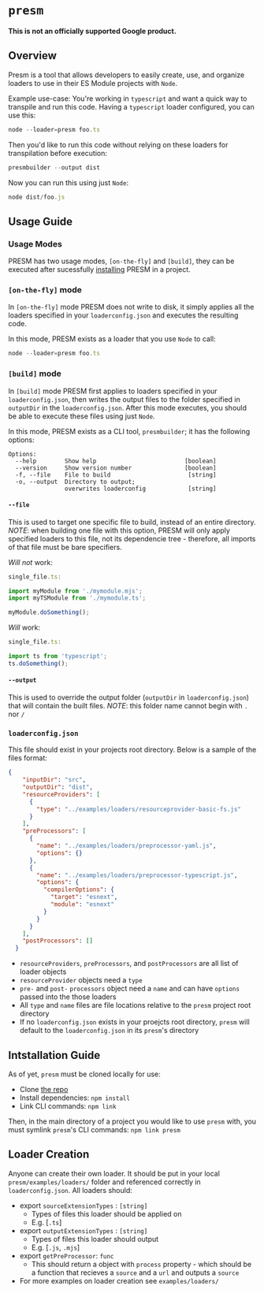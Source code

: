 # `presm`

**This is not an officially supported Google product.**

## Overview

Presm is a tool that allows developers to easily create, use, and organize loaders to use in their ES Module projects with `Node`.

Example use-case:
You're working in `typescript` and want a quick way to transpile and run this code.  Having a `typescript` loader configured, you can use this:
```js
node --loader=presm foo.ts
```
Then you'd like to run this code without relying on these loaders for transpilation before execution:
```js
presmbuilder --output dist
```
Now you can run this using just `Node`:
```js
node dist/foo.js
```

## Usage Guide

### Usage Modes

PRESM has two usage modes, `[on-the-fly]` and `[build]`, they can be executed after sucessfully [installing](#Intstallation) PRESM in a project. 

### `[on-the-fly]` mode

In `[on-the-fly]` mode PRESM does not write to disk, it simply applies all the loaders specified in your `loaderconfig.json` and executes the resulting code.  

In this mode, PRESM exists as a loader that you use `Node` to call:

```js
node --loader=presm foo.ts
```

### `[build]` mode

In `[build]` mode PRESM first applies to loaders specified in your `loaderconfig.json`, then writes the output files to the folder specified in `outputDir` in the `loaderconfig.json`. After this mode executes, you should be able to execute these files using just `Node`.

In this mode, PRESM exists as a CLI tool, `presmbuilder`; it has the following options:
```shell
Options:
  --help        Show help                         [boolean]
  --version     Show version number               [boolean]
  -f, --file    File to build                      [string]
  -o, --output  Directory to output; 
                overwrites loaderconfig            [string]
```
#### `--file`
This is used to target one specific file to build, instead of an entire directory.  *NOTE*:  when building one file with this option, PRESM will only apply specified loaders to this file, not its dependencie tree - therefore, all imports of that file must be bare specifiers.

*Will not* work:
```js
single_file.ts:

import myModule from './mymodule.mjs';
import myTSModule from './mymodule.ts';

myModule.doSomething();
```
*Will* work:
```js
single_file.ts:

import ts from 'typescript';
ts.doSomething();
```

#### `--output`
This is used to override the output folder (`outputDir` in `loaderconfig.json`) that will contain the built files.  *NOTE*: this folder name cannot begin with `.` nor `/`

### `loaderconfig.json`

This file should exist in your projects root directory.  Below is a sample of the files format:
```json
{
    "inputDir": "src",
    "outputDir": "dist",
    "resourceProviders": [
      {
        "type": "../examples/loaders/resourceprovider-basic-fs.js"
      }
    ],
    "preProcessors": [
      {
        "name": "../examples/loaders/preprocessor-yaml.js",
        "options": {}
      },
      {
        "name": "../examples/loaders/preprocessor-typescript.js",
        "options": {
          "compilerOptions": {
            "target": "esnext",
            "module": "esnext"
          }
        }
      }
    ],
    "postProcessors": []
  }
```
- `resourceProviders`, `preProcessors`, and `postProcessors` are all list of loader objects
- `resourceProvider` objects need a `type`
- `pre-` and `post-` `processors` object need a `name` and can have `options` passed into the those loaders
- All `type` and `name` files are file locations relative to the `presm` project root directory
- If no `loaderconfig.json` exists in your proejcts root directory, `presm` will default to the `loaderconfig.json` in its `presm`'s directory

## Intstallation Guide

As of yet, `presm` must be cloned locally for use:

- Clone [the repo](https://github.com/googleinterns/presm/)
- Install dependencies: `npm install`
- Link CLI commands: `npm link`

Then, in the main directory of a project you would like to use `presm` with, you must symlink `presm`'s CLI commands:
`npm link presm`

## Loader Creation

Anyone can create their own loader.  It should be put in your local `presm/examples/loaders/` folder and referenced correctly in `loaderconfig.json`.  All loaders should:
- export `sourceExtensionTypes` : `[string]`
  - Types of files this loader should be applied on
  - E.g. [`.ts`]
- export `outputExtensionTypes` : `[string]`
  - Types of files this loader should output
  - E.g. [`.js`, `.mjs`]
- export `getPreProcessor`: `func`
  - This should return a object with `process` property - which should be a function that recieves a `source` and a `url` and outputs a `source`
- For more examples on loader creation see `examples/loaders/`